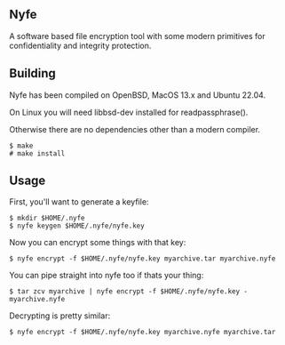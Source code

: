 Nyfe
----

A software based file encryption tool with some modern primitives
for confidentiality and integrity protection.

Building
--------

Nyfe has been compiled on OpenBSD, MacOS 13.x and Ubuntu 22.04.

On Linux you will need libbsd-dev installed for readpassphrase().

Otherwise there are no dependencies other than a modern compiler.

```
$ make
# make install
```

Usage
-----

First, you'll want to generate a keyfile:

```
$ mkdir $HOME/.nyfe
$ nyfe keygen $HOME/.nyfe/nyfe.key
```

Now you can encrypt some things with that key:

```
$ nyfe encrypt -f $HOME/.nyfe/nyfe.key myarchive.tar myarchive.nyfe
```

You can pipe straight into nyfe too if thats your thing:

```
$ tar zcv myarchive | nyfe encrypt -f $HOME/.nyfe/nyfe.key - myarchive.nyfe
```

Decrypting is pretty similar:

```
$ nyfe encrypt -f $HOME/.nyfe/nyfe.key myarchive.nyfe myarchive.tar
```
